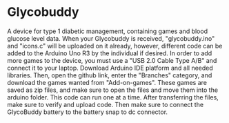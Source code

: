 # Glycobuddy
A device for type 1 diabetic management, containing games and blood glucose level data. When your Glycobuddy is received, "glycobuddy.ino" and "icons.c" will be uploaded on it already, however, different code can be added to the Arduino Uno R3 by the individual if desired. In order to add more games to the device, you must use a "USB 2.0 Cable Type A/B" and connect it to your laptop. Download Arduino IDE platform and all needed libraries. Then, open the github link, enter the "Branches" category, and download the games wanted from "Add-on-games". These games are saved as zip files, and make sure to open the files and move them into the arduino folder. This code can run one at a time. After transferring the files, make sure to verify and upload code. Then make sure to connect the GlycoBuddy battery to the battery snap to dc connector.
